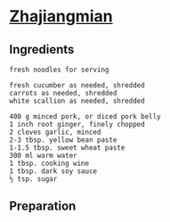 # [Zhajiangmian](https://www.chinasichuanfood.com/zha-jiang-mian-minced-pork-noodles/)

## Ingredients

    fresh noodles for serving
    
    fresh cucumber as needed, shredded
    carrots as needed, shredded
    white scallion as needed, shredded

    400 g minced pork, or diced pork belly
    1 inch root ginger, finely chopped
    2 cloves garlic, minced
    2-3 tbsp. yellow bean paste
    1-1.5 tbsp. sweet wheat paste
    300 ml warm water
    1 tbsp. cooking wine
    1 tbsp. dark soy sauce
    ½ tsp. sugar

## Preparation

